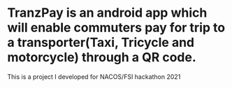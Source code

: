 # TranzPay is an android app which will enable commuters pay for trip to a transporter(Taxi, Tricycle and motorcycle) through a QR code.
This is a project I developed for NACOS/FSI hackathon 2021
